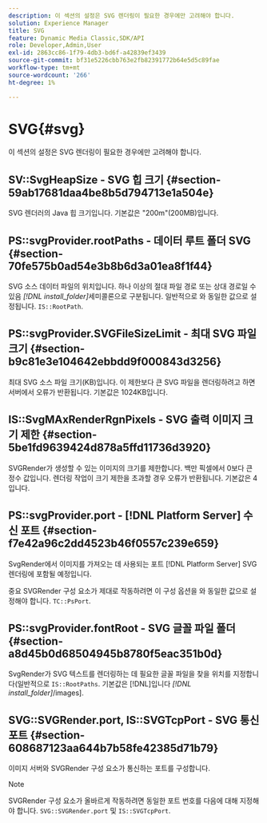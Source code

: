 ```yaml
---
description: 이 섹션의 설정은 SVG 렌더링이 필요한 경우에만 고려해야 합니다.
solution: Experience Manager
title: SVG
feature: Dynamic Media Classic,SDK/API
role: Developer,Admin,User
exl-id: 2863cc86-1f79-4db3-bd6f-a42839ef3439
source-git-commit: bf31e5226cbb763e2fb82391772b64e5d5c89fae
workflow-type: tm+mt
source-wordcount: '266'
ht-degree: 1%

---
```


# SVG{#svg}

이 섹션의 설정은 SVG 렌더링이 필요한 경우에만 고려해야 합니다.

## SV::SvgHeapSize - SVG 힙 크기 {#section-59ab17681daa4be8b5d794713e1a504e}

SVG 렌더러의 Java 힙 크기입니다. 기본값은 &quot;200m&quot;(200MB)입니다.

## PS::svgProvider.rootPaths - 데이터 루트 폴더 SVG {#section-70fe575b0ad54e3b8b6d3a01ea8f1f44}

SVG 소스 데이터 파일의 위치입니다. 하나 이상의 절대 파일 경로 또는 상대 경로일 수 있음 *[!DNL install_folder]*&#x200B;세미콜론으로 구분됩니다. 일반적으로 와 동일한 값으로 설정됩니다. `IS::RootPath`.

## PS::svgProvider.SVGFileSizeLimit - 최대 SVG 파일 크기 {#section-b9c81e3e104642ebbdd9f000843d3256}

최대 SVG 소스 파일 크기(KB)입니다. 이 제한보다 큰 SVG 파일을 렌더링하려고 하면 서버에서 오류가 반환됩니다. 기본값은 1024KB입니다.

## IS::SvgMAxRenderRgnPixels - SVG 출력 이미지 크기 제한 {#section-5be1fd9639424d878a5ffd11736d3920}

SVGRender가 생성할 수 있는 이미지의 크기를 제한합니다. 백만 픽셀에서 0보다 큰 정수 값입니다. 렌더링 작업이 크기 제한을 초과할 경우 오류가 반환됩니다. 기본값은 4입니다.

## PS::svgProvider.port - [!DNL Platform Server] 수신 포트 {#section-f7e42a96c2dd4523b46f0557c239e659}

SvgRender에서 이미지를 가져오는 데 사용되는 포트 [!DNL Platform Server] SVG 렌더링에 포함될 예정입니다.

중요 SVGRender 구성 요소가 제대로 작동하려면 이 구성 옵션을 와 동일한 값으로 설정해야 합니다. `TC::PsPort`.

## PS::svgProvider.fontRoot - SVG 글꼴 파일 폴더 {#section-a8d45b0d68504945b8780f5eac351b0d}

SvgRender가 SVG 텍스트를 렌더링하는 데 필요한 글꼴 파일을 찾을 위치를 지정합니다(일반적으로 `IS::RootPaths`. 기본값은 [!DNL]입니다  *[!DNL install_folder]*/images].

## SVG::SVGRender.port, IS::SVGTcpPort - SVG 통신 포트 {#section-608687123aa644b7b58fe42385d71b79}

이미지 서버와 SVGRender 구성 요소가 통신하는 포트를 구성합니다.

>[!NOTE]
>
>SVGRender 구성 요소가 올바르게 작동하려면 동일한 포트 번호를 다음에 대해 지정해야 합니다. `SVG::SVGRender.port` 및 `IS::SVGTcpPort`.
